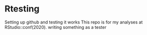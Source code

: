 # Rtesting

Setting up github and testing it works This repo is for my analyses at RStudio::conf(2020).
writing something as a tester